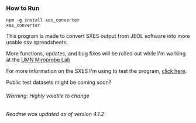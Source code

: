 ### How to Run
```
npm -g install xes_converter
xes_converter
```

This program is made to convert SXES output from JEOL software into more usable csv spreadsheets.

More functions, updates, and bug fixes will be rolled out while I'm working at the [UMN Miroprobe Lab](http://probelab.geo.umn.edu)

For more information on the SXES I'm using to test the program, [click here](http://probelab.geo.umn.edu/whatisepma.html#SXESSpectrometer).

Public test datasets might be coming soon?

###### Warning: Highly volatile to change
###### Readme was updated as of version 4.1.2